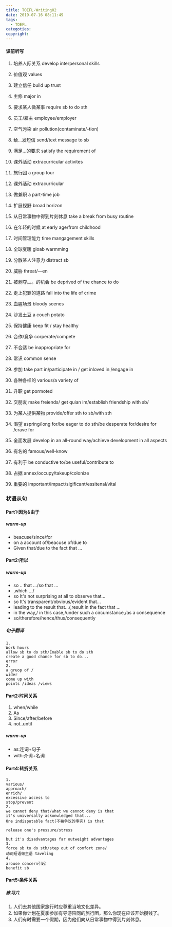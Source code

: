 ```yaml
---
title: TOEFL-Writing02
date: 2019-07-16 08:11:49
tags:
  - TOEFL
categoties:
copyright:
---
```

#### 课前听写

1. 培养人际关系
develop interpersonal skills
2. 价值观
values
3. 建立信任
build up trust
4. 主修
major in
5. 要求某人做某事
require sb to do sth
6. 员工/雇主
employee/employer
7. 空气污染
air pollution(contaminate/-tion)
8. 给...发短信
send/text message to sb
9. 满足...的要求
satisfy the requirement of
10. 课外活动
extracurricular activites
11. 旅行团
a group tour
12. 课外活动
extracurricular
13. 做兼职
a part-time job
15. 扩展视野
broad horizon
16. 从日常事物中得到片刻休息
take a break from busy  routine
17. 在年轻的时候
at early age/from childhood
18. 时间管理能力
time mangagement skills
19. 全球变暖
gloab warmming
20. 分散某人注意力
distract sb
21. 威胁
threat/—en
22. 被剥夺。。。的机会
be deprived of  the chance to do
23. 走上犯罪的道路
fall into the life of crime
24. 血腥场景
bloody scenes
25. 沙发土豆
a couch potato
27. 保持健康
keep fit / stay healthy
28. 合作/竞争
corperate/compete
29. 不合适
be inappropriate for
30. 常识
common sense

1. 参加
take part in/participate in / get inloved in /engage in
2. 各种各样的
various/a variety of
3. 升职
get pormoted
4. 交朋友
make freiends/ get quian im/establish friendship with sb/
5. 为某人提供某物
provide/offer sth to sb/with sth
6. 渴望
aspring/long for/be eager to do sth/be desperate for/desire for /crave for
7. 全面发展
develop in an all-round way/achieve development in all aspects
8. 有名的
famous/well-know
9. 有利于 be conductive to/be useful/contribute to
10. 占据 annex/occupy/takeup/colonize
11. 重要的 important/impact/sigificant/essitenal/vital

### 状语从句
#### Part1:因为\&由于
##### warm-up
+ beacuse/since/for
+ on a account of/beacuse of/due to
+ Given that/due to the fact that ...
#### Part2:所以
##### warm-up
+ so .. that .../so that ...
+ ,which .../
+ so It's not surprising at all to observe that...
+ so It's transparent/obvious/evident that...
+ leading to the result that.../,result in the fact that ...
+ in the way,/ in this case,/under such a circumstance,/as a consequence
+ so/therefore/hence/thus/consequently

##### 句子翻译
```
1.
Work hours
allow sb to do sth/Enable sb to do sth
create a good chance for sb to do...
error
2.
a gruop of /
wider
come up with
points /ideas /views
```
#### Part2:时间关系
1. when/while
2. As
3. Since/after/before
4. not..until

##### warm-up
+ as:连词+句子
+ with:介词+名词

#### Part4:转折关系
```
1.
various/
approach/
enrich/
excessive access to
stop/prevent
2.
we cannot deny that/what we cannot deny is that
it's universally ackonwledged that...
One indisputable fact(不被争议的事实) is that

release one's pressure/stress

but it's disadvantages far outweight advantages
3.
force sb to do sth/step out of comfort zone/
动词短语做主语 taveling
4.
arouse concern引起
benefit sb
```
#### Part5:条件关系
##### 练习六
1. 人们去其他国家旅行时应尊重当地文化差异。
2. 如果你计划在夏季参加有导游陪同的旅行团，那么你现在应该开始攒钱了。
3. 人们有时需要一个假期，因为他们向从日常事物中得到片刻休息。

